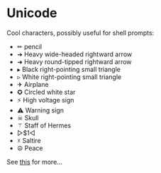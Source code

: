 # Unicode

Cool characters, possibly useful for shell prompts:

- ✏ pencil
- ➔ Heavy wide-headed rightward arrow
- ➜ Heavy round-tipped rightward arrow
- ▸ Black right-pointing small triangle
- ▹ White right-pointing small triangle
- ✈ Airplane
- ✪ Circled white star
- ⚡ High voltage sign
- ⚠ Warning sign
- ☠ Skull
- ⚚ Staff of Hermes
- ▻$1◅
- ☓ Saltire
- ☮ Peace

See [this](http://en.wikipedia.org/wiki/Miscellaneous_Symbols) for more...
